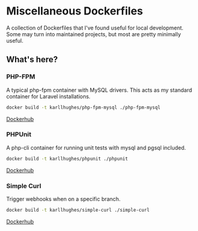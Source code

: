 # Miscellaneous Dockerfiles

A collection of Dockerfiles that I've found useful for local development. Some may turn into maintained projects, but most are pretty minimally useful.

## What's here?

### PHP-FPM

A typical php-fpm container with MySQL drivers. This acts as my standard container for Laravel installations.

```bash
docker build -t karllhughes/php-fpm-mysql ./php-fpm-mysql
```

[Dockerhub](https://hub.docker.com/r/karllhughes/php-fpm-mysql/)

### PHPUnit

A php-cli container for running unit tests with mysql and pgsql included.

```bash
docker build -t karllhughes/phpunit ./phpunit
```

[Dockerhub](https://hub.docker.com/r/karllhughes/phpunit/)

### Simple Curl

Trigger webhooks when on a specific branch.

```bash
docker build -t karllhughes/simple-curl ./simple-curl
```

[Dockerhub](https://hub.docker.com/r/karllhughes/simple-curl/)